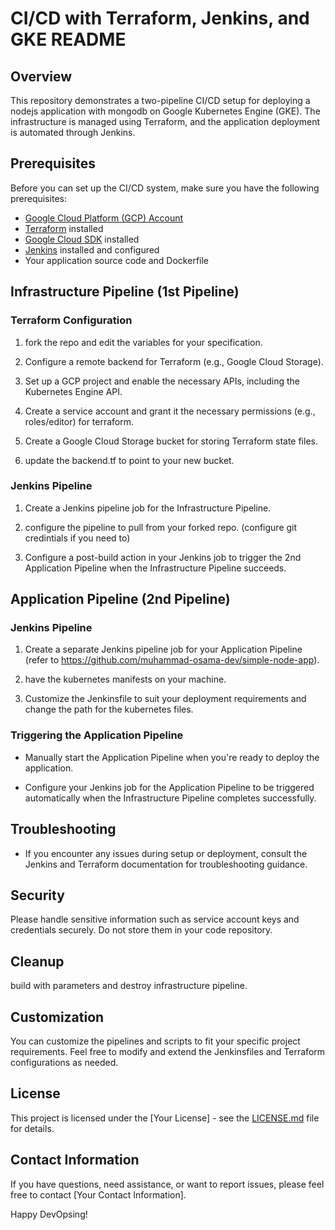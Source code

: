 # CI/CD with Terraform, Jenkins, and GKE README

## Overview

This repository demonstrates a two-pipeline CI/CD setup for deploying a nodejs application with mongodb on Google Kubernetes Engine (GKE). The infrastructure is managed using Terraform, and the application deployment is automated through Jenkins.

## Prerequisites

Before you can set up the CI/CD system, make sure you have the following prerequisites:

- [Google Cloud Platform (GCP) Account](https://cloud.google.com/)
- [Terraform](https://www.terraform.io/) installed
- [Google Cloud SDK](https://cloud.google.com/sdk) installed
- [Jenkins](https://www.jenkins.io/) installed and configured
- Your application source code and Dockerfile

## Infrastructure Pipeline (1st Pipeline)

### Terraform Configuration

1. fork the repo and edit the variables for your specification.

2. Configure a remote backend for Terraform (e.g., Google Cloud Storage).

3. Set up a GCP project and enable the necessary APIs, including the Kubernetes Engine API.

4. Create a service account and grant it the necessary permissions (e.g., roles/editor) for terraform.

5. Create a Google Cloud Storage bucket for storing Terraform state files.

6. update the backend.tf to point to your new bucket. 

### Jenkins Pipeline

1. Create a Jenkins pipeline job for the Infrastructure Pipeline.

2. configure the pipeline to pull from your forked repo. (configure git credintials if you need to)

3. Configure a post-build action in your Jenkins job to trigger the 2nd Application Pipeline when the Infrastructure Pipeline succeeds.

## Application Pipeline (2nd Pipeline)

### Jenkins Pipeline 

1. Create a separate Jenkins pipeline job for your Application Pipeline (refer to https://github.com/muhammad-osama-dev/simple-node-app).

2. have the kubernetes manifests on your machine.

3. Customize the Jenkinsfile to suit your deployment requirements and change the path for the kubernetes files.

### Triggering the Application Pipeline

- Manually start the Application Pipeline when you're ready to deploy the application.

- Configure your Jenkins job for the Application Pipeline to be triggered automatically when the Infrastructure Pipeline completes successfully.


## Troubleshooting

- If you encounter any issues during setup or deployment, consult the Jenkins and Terraform documentation for troubleshooting guidance.

## Security

Please handle sensitive information such as service account keys and credentials securely. Do not store them in your code repository.

## Cleanup

build with parameters and destroy infrastructure pipeline.

## Customization

You can customize the pipelines and scripts to fit your specific project requirements. Feel free to modify and extend the Jenkinsfiles and Terraform configurations as needed.

## License

This project is licensed under the [Your License] - see the [LICENSE.md](LICENSE.md) file for details.

## Contact Information

If you have questions, need assistance, or want to report issues, please feel free to contact [Your Contact Information].

Happy DevOpsing!